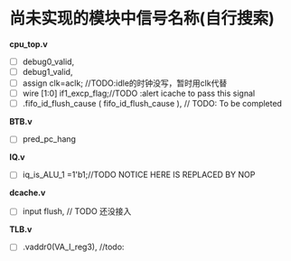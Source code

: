 # 尚未实现的模块中信号名称(自行搜索)

**cpu_top.v**

- [ ]  debug0_valid,
- [ ]  debug1_valid,
- [ ]  assign clk=aclk; //TODO:idle的时钟没写，暂时用clk代替
- [ ]  wire [1:0] if1_excp_flag;//TODO :alert icache to pass this signal
- [ ] .fifo_id_flush_cause ( fifo_id_flush_cause ),  // TODO: To be completed

**BTB.v**

- [ ] pred_pc_hang

**IQ.v**

- [ ] iq_is_ALU_1 =1'b1;//TODO NOTICE HERE IS REPLACED BY NOP

**dcache.v**

- [ ] input                   flush,              // TODO 还没接入

**TLB.v**

- [ ] .vaddr0(VA_I_reg3), //todo: